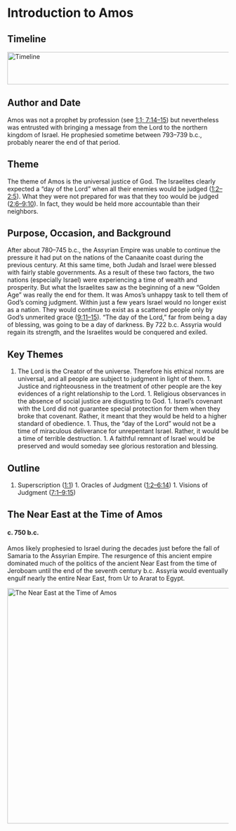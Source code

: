 
# Introduction to Amos

## Timeline

 [ <img src="https:https://www.esv.org//static.esvmedia.orghttps://www.esv.org/media/esv-global-study-biblehttps://www.esv.org/images/mediumhttps://www.esv.org/chart_30_timeline.png" alt="Timeline" width="700" height="74"/> ](https:https://www.esv.org//static.esvmedia.orghttps://www.esv.org/media/esv-global-study-biblehttps://www.esv.org/images/big/chart_30_timeline.png) 

## Author and Date

Amos was not a prophet by profession (see [1:1; 7:14–15](https://www.esv.org/Amos+1%3A1%2C+7%3A14%E2%80%9315/)) but nevertheless was entrusted with bringing a message from the Lord to the northern kingdom of Israel. He prophesied sometime between 793–739 b.c., probably nearer the end of that period.

## Theme

The theme of Amos is the universal justice of God. The Israelites clearly expected a “day of the Lord” when all their enemies would be judged ([1:2–2:5](https://www.esv.org/Amos+1%3A2%E2%80%932%3A5/)). What they were not prepared for was that they too would be judged ([2:6–9:10](https://www.esv.org/Amos+2%3A6%E2%80%939%3A10/)). In fact, they would be held more accountable than their neighbors.

## Purpose, Occasion, and Background

After about 780–745 b.c., the Assyrian Empire was unable to continue the pressure it had put on the nations of the Canaanite coast during the previous century. At this same time, both Judah and Israel were blessed with fairly stable governments. As a result of these two factors, the two nations (especially Israel) were experiencing a time of wealth and prosperity. But what the Israelites saw as the beginning of a new “Golden Age” was really the end for them. It was Amos’s unhappy task to tell them of God’s coming judgment. Within just a few years Israel would no longer exist as a nation. They would continue to exist as a scattered people only by God’s unmerited grace ([9:11–15](https://www.esv.org/Amos+9%3A11%E2%80%9315/)). “The day of the Lord,” far from being a day of blessing, was going to be a day of darkness. By 722 b.c. Assyria would regain its strength, and the Israelites would be conquered and exiled.

## Key Themes
1. The Lord is the Creator of the universe. Therefore his ethical norms are universal, and all people are subject to judgment in light of them. 1. Justice and righteousness in the treatment of other people are the key evidences of a right relationship to the Lord. 1. Religious observances in the absence of social justice are disgusting to God. 1. Israel’s covenant with the Lord did not guarantee special protection for them when they broke that covenant. Rather, it meant that they would be held to a higher standard of obedience. 1. Thus, the “day of the Lord” would not be a time of miraculous deliverance for unrepentant Israel. Rather, it would be a time of terrible destruction. 1. A faithful remnant of Israel would be preserved and would someday see glorious restoration and blessing. 
## Outline
1. Superscription ([1:1](https://www.esv.org/Amos+1%3A1/)) 1. Oracles of Judgment ([1:2–6:14](https://www.esv.org/Amos+1%3A2%E2%80%936%3A14/)) 1. Visions of Judgment ([7:1–9:15](https://www.esv.org/Amos+7%3A1%E2%80%939%3A15/)) 
## The Near East at the Time of Amos

#### c. 750 b.c.

Amos likely prophesied to Israel during the decades just before the fall of Samaria to the Assyrian Empire. The resurgence of this ancient empire dominated much of the politics of the ancient Near East from the time of Jeroboam until the end of the seventh century b.c. Assyria would eventually engulf nearly the entire Near East, from Ur to Ararat to Egypt.

 [ <img src="https:https://www.esv.org//static.esvmedia.orghttps://www.esv.org/media/esv-global-study-biblehttps://www.esv.org/images/mediumhttps://www.esv.org/map_30_01.jpg" alt="The Near East at the Time of Amos" width="700" height="536"/> ](https:https://www.esv.org//static.esvmedia.orghttps://www.esv.org/media/esv-global-study-biblehttps://www.esv.org/images/big/map_30_01.jpg) 

